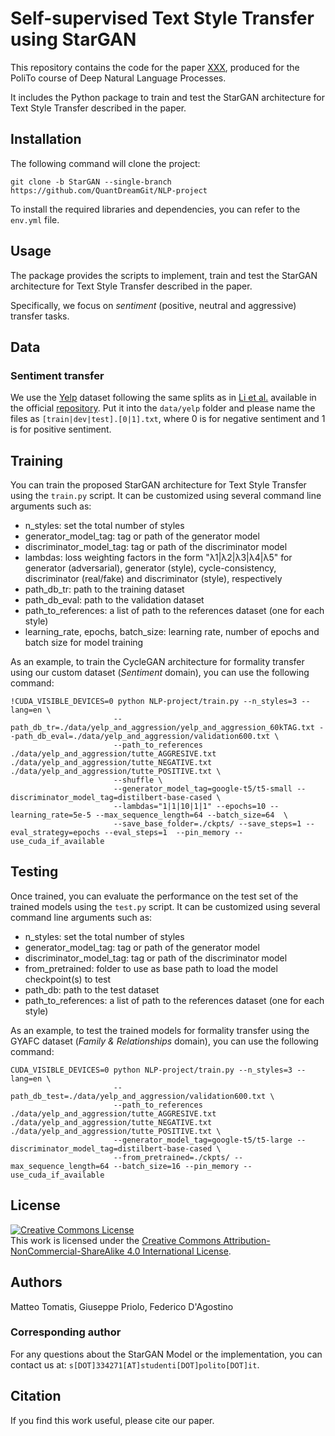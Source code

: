 # Self-supervised Text Style Transfer using StarGAN
This repository contains the code for the paper [XXX](https://dl.acm.org/doi/10.1145/3678179), produced for the PoliTo course of Deep Natural Language Processes.

It includes the Python package to train and test the StarGAN architecture for Text Style Transfer described in the paper.

## Installation
The following command will clone the project:
```
git clone -b StarGAN --single-branch https://github.com/QuantDreamGit/NLP-project
```

To install the required libraries and dependencies, you can refer to the `env.yml` file.

## Usage
The package provides the scripts to implement, train and test the StarGAN architecture for Text Style Transfer described in the paper.

Specifically, we focus on *sentiment* (positive, neutral and aggressive) transfer tasks.

## Data

### Sentiment transfer
We use the [Yelp](https://papers.nips.cc/paper_files/paper/2017/hash/2d2c8394e31101a261abf1784302bf75-Abstract.html) dataset following the same splits as in [Li et al.](https://aclanthology.org/N18-1169/) available in the official [repository](https://github.com/lijuncen/Sentiment-and-Style-Transfer). Put it into the `data/yelp` folder and please name the files as `[train|dev|test].[0|1].txt`, where 0 is for negative sentiment and 1 is for positive sentiment.

## Training
You can train the proposed StarGAN architecture for Text Style Transfer using the `train.py` script. It can be customized using several command line arguments such as:
- n_styles: set the total number of styles
- generator_model_tag: tag or path of the generator model
- discriminator_model_tag: tag or path of the discriminator model
- lambdas: loss weighting factors in the form "λ1|λ2|λ3|λ4|λ5" for generator (adversarial), generator (style), cycle-consistency, discriminator (real/fake) and discriminator (style), respectively
- path_db_tr: path to the training dataset 
- path_db_eval: path to the validation dataset
- path_to_references: a list of path to the references dataset (one for each style)
- learning_rate, epochs, batch_size: learning rate, number of epochs and batch size for model training

As an example, to train the CycleGAN architecture for formality transfer using our custom dataset (*Sentiment* domain), you can use the following command:
```
!CUDA_VISIBLE_DEVICES=0 python NLP-project/train.py --n_styles=3 --lang=en \
                       --path_db_tr=./data/yelp_and_aggression/yelp_and_aggression_60kTAG.txt --path_db_eval=./data/yelp_and_aggression/validation600.txt \
                       --path_to_references ./data/yelp_and_aggression/tutte_AGGRESIVE.txt ./data/yelp_and_aggression/tutte_NEGATIVE.txt ./data/yelp_and_aggression/tutte_POSITIVE.txt \
                       --shuffle \
                       --generator_model_tag=google-t5/t5-small --discriminator_model_tag=distilbert-base-cased \
                       --lambdas="1|1|10|1|1" --epochs=10 --learning_rate=5e-5 --max_sequence_length=64 --batch_size=64  \
                       --save_base_folder=./ckpts/ --save_steps=1 --eval_strategy=epochs --eval_steps=1  --pin_memory --use_cuda_if_available 
```

## Testing
Once trained, you can evaluate the performance on the test set of the trained models using the `test.py` script. It can be customized using several command line arguments such as:
- n_styles: set the total number of styles
- generator_model_tag: tag or path of the generator model
- discriminator_model_tag: tag or path of the discriminator model
- from_pretrained: folder to use as base path to load the model checkpoint(s) to test
- path_db: path to the test dataset
- path_to_references: a list of path to the references dataset (one for each style)

As an example, to test the trained models for formality transfer using the GYAFC dataset (*Family & Relationships* domain), you can use the following command:
```
CUDA_VISIBLE_DEVICES=0 python NLP-project/train.py --n_styles=3 --lang=en \
                       --path_db_test=./data/yelp_and_aggression/validation600.txt \
                       --path_to_references ./data/yelp_and_aggression/tutte_AGGRESIVE.txt ./data/yelp_and_aggression/tutte_NEGATIVE.txt ./data/yelp_and_aggression/tutte_POSITIVE.txt \
                       --generator_model_tag=google-t5/t5-large --discriminator_model_tag=distilbert-base-cased \
                       --from_pretrained=./ckpts/ --max_sequence_length=64 --batch_size=16 --pin_memory --use_cuda_if_available 
```

## License

<a rel="license" href="http://creativecommons.org/licenses/by-nc-sa/4.0/"><img alt="Creative Commons License" style="border-width:0" src="https://i.creativecommons.org/l/by-nc-sa/4.0/88x31.png" /></a><br />This work is licensed under the <a rel="license" href="http://creativecommons.org/licenses/by-nc-sa/4.0/">Creative Commons Attribution-NonCommercial-ShareAlike 4.0 International License</a>.

## Authors
Matteo Tomatis, Giuseppe Priolo, Federico D'Agostino

### Corresponding author
For any questions about the StarGAN Model or the implementation, you can contact us at: `s[DOT]334271[AT]studenti[DOT]polito[DOT]it`.

## Citation
If you find this work useful, please cite our paper.
